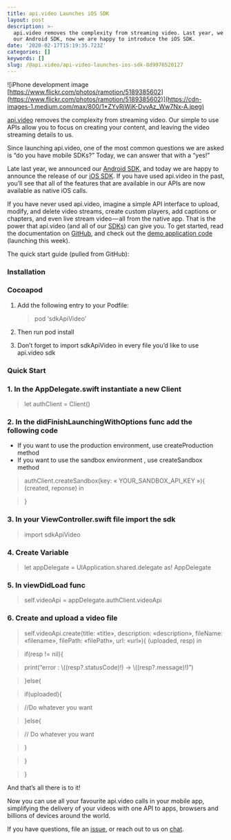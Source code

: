 ```yaml
---
title: api.video Launches iOS SDK
layout: post
description: >-
  api.video removes the complexity from streaming video. Last year, we announced
  our Android SDK, now we are happy to introduce the iOS SDK.
date: '2020-02-17T15:19:35.723Z'
categories: []
keywords: []
slug: /@api.video/api-video-launches-ios-sdk-8d9976520127
---
```


![iPhone development image [https://www.flickr.com/photos/ramotion/5189385602](https://www.flickr.com/photos/ramotion/5189385602)](https://cdn-images-1.medium.com/max/800/1*ZYvRjWjK-DvvAz_Ww7Nx-A.jpeg)

[api.video](https://api.video) removes the complexity from streaming video. Our simple to use APIs allow you to focus on creating your content, and leaving the video streaming details to us.

Since launching api.video, one of the most common questions we are asked is “do you have mobile SDKs?” Today, we can answer that with a “yes!”

Late last year, we announced our [Android SDK](https://github.com/apivideo/android-sdk), and today we are happy to announce the release of our [iOS SDK](https://github.com/apivideo/ios-sdk). If you have used api.video in the past, you’ll see that all of the features that are available in our APIs are now available as native iOS calls.

If you have never used api.video, imagine a simple API interface to upload, modify, and delete video streams, create custom players, add captions or chapters, and even live stream video — all from the native app. That is the power that api.video (and all of our [SDKs](https://docs.api.video/5.1/sdk-and-tools)) can give you. To get started, read the documentation on [GitHub](https://github.com/apivideo/ios-sdk), and check out the [demo application code](https://github.com/apivideo/ios-demo) (launching this week).

The quick start guide (pulled from GitHub):

### Installation

### Cocoapod

1.  Add the following entry to your Podfile:

    > pod ‘sdkApiVideo’

2. Then run pod install

3. Don’t forget to import sdkApiVideo in every file you’d like to use api.video sdk

### Quick Start

### 1\. In the AppDelegate.swift instantiate a new Client

> let authClient = Client()

### 2\. In the didFinishLaunchingWithOptions func add the following code

*   If you want to use the production environment, use createProduction method
*   If you want to use the sandbox environment , use createSandbox method

> authClient.createSandbox(key: « YOUR\_SANDBOX\_API\_KEY »){ (created, reponse) in

> }

### 3\. In your ViewController.swift file import the sdk

> import sdkApiVideo

### 4\. Create Variable

> let appDelegate = UIApplication.shared.delegate as! AppDelegate

### 5\. In viewDidLoad func

> self.videoApi = appDelegate.authClient.videoApi

### 6\. Create and upload a video file

> self.videoApi.create(title: «title», description: «description», fileName: «filename», filePath: «filePath», url: «url»){ (uploaded, resp) in

> if(resp != nil){

> print(“error : \\((resp?.statusCode)!) -> \\((resp?.message)!)”)

> }else{

> if(uploaded){

> //Do whatever you want

> }else{

> // Do whatever you want

> }

> }

> }

And that’s all there is to it!

Now you can use all your favourite api.video calls in your mobile app, simplifying the delivery of your videos with one API to apps, browsers and billions of devices around the world.

If you have questions, file an [issue](https://github.com/apivideo/ios-sdk/issues), or reach out to us on [chat](https://api.video).
